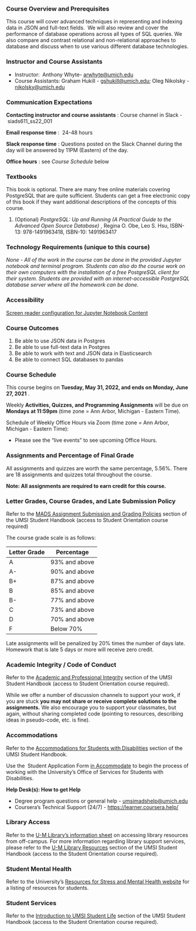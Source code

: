 ### **Course Overview and Prerequisites**

This course will cover advanced techniques in representing and indexing data in JSON and full-text fields.  We will also review and cover the performance of database operations across all types of SQL queries. We also compare and contrast relational and non-relational approaches to database and discuss when to use various different database technologies.

### **Instructor and Course Assistants**

- Instructor:  Anthony Whyte- arwhyte@umich.edu
- Course Assistants: Graham Hukill - gshukill@umich.edu; Oleg Nikolsky - nikolsky@umich.edu

### **Communication Expectations**

**Contacting instructor and course assistants** : Course channel in Slack -  siads611_ss22_001

**Email response time** :  24-48 hours

**Slack response time** : Questions posted on the Slack Channel during the day will be answered by 11PM (Eastern) of the day.

**Office hours** : see _Course Schedule_ below

### **Textbooks**

This book is optional. There are many free online materials covering PostgreSQL that are quite sufficient. Students can get a free electronic copy of this book if they want additional descriptions of the concepts of this course.

1. (Optional) _PostgreSQL: Up and Running (A Practical Guide to the Advanced Open Source Database)_ , Regina O. Obe, Leo S. Hsu, ISBN-13: 978-1491963418, ISBN-10: 1491963417

### **Technology Requirements (unique to this course)**

_None - All of the work in the course can be done in the provided Jupyter notebook and terminal program. Students can also do the course work on their own computers with the installation of a free PostgreSQL client for their system. Students are provided with an internet-accessible PostgreSQL database server where all the homework can be done._

### **Accessibility**

[Screen reader configuration for Jupyter Notebook Content](https://docs.google.com/document/d/1ct4BShNTYVU2J_oYeuTTsODSAFlEhtODXMlfc4-t5PM/edit?usp=sharing)

### **Course Outcomes**

1. Be able to use JSON data in Postgres
2. Be able to use full-text data in Postgres
3. Be able to work with text and JSON data in Elasticsearch
4. Be able to connect SQL databases to pandas

### **Course Schedule**

This course begins on **Tuesday, May 31, 2022, and ends on Monday, June 27, 2021** .

Weekly **Activities, Quizzes, and Programming Assignments** will be due on **Mondays** **at 11:59pm** (time zone = Ann Arbor, Michigan - Eastern Time).

Schedule of Weekly Office Hours via Zoom (time zone = Ann Arbor, Michigan - Eastern Time):

- Please see the “live events” to see upcoming Office Hours.

### **Assignments and Percentage of Final Grade**

All assignments and quizzes are worth the same percentage, 5.56%. There are 18 assignments and quizzes total throughout the course.

**Note: All assignments are required to earn credit for this course.**

### **Letter Grades, Course Grades, and Late Submission Policy**

Refer to the [MADS Assignment Submission and Grading Policies](https://www.coursera.org/learn/siads-orientation/supplement/9eHGY/mads-assignment-submission-and-grading-policies) section of the UMSI Student Handbook (access to Student Orientation course required)

The course grade scale is as follows:

| Letter Grade | Percentage    |
| ------------ | ------------- |
| A            | 93% and above |
| A-           | 90% and above |
| B+           | 87% and above |
| B            | 85% and above |
| B-           | 77% and above |
| C            | 73% and above |
| D            | 70% and above |
| F            | Below 70%     |

Late assignments will be penalized by 20% times the number of days late.  Homework that is late 5 days or more will receive zero credit.

### **Academic Integrity / Code of Conduct**

Refer to the [Academic and Professional Integrity](https://www.coursera.org/learn/siads-orientation/supplement/CEdb0/master-of-applied-data-science-program-student-handbook) section of the UMSI Student Handbook (access to Student Orientation course required).

While we offer a number of discussion channels to support your work, if you are stuck **you may not share or receive complete solutions to the assignments.** We also encourage you to support your classmates, but again, without sharing completed code (pointing to resources, describing ideas in pseudo-code, etc. is fine).

### **Accommodations**

Refer to the [Accommodations for Students with Disabilities](https://docs.google.com/document/d/1YEOcpdONdme5kmpNEnZpdbJeVFhEIw1pS0wq16QdH1I/edit#heading=h.k0qrvex9x6d1) section of the UMSI Student Handbook.

Use the  Student Application Form [in Accommodate](https://umich-accommodate.symplicity.com/) to begin the process of working with the University’s Office of Services for Students with Disabilities.

**Help Desk(s): How to get Help**

- Degree program questions or general help - umsimadshelp@umich.edu
- Coursera’s Technical Support (24/7) - <https://learner.coursera.help/>

### **Library Access**

Refer to the [U-M Library’s information sheet](https://www.lib.umich.edu/computing-library/access-outside-library) on accessing library resources from off-campus. For more information regarding library support services, please refer to the [U-M Library Resources](https://www.coursera.org/learn/siads-orientation/supplement/pED9d/u-m-library-resources) section of the UMSI Student Handbook (access to the Student Orientation course required).

### **Student Mental Health**

Refer to the University’s [Resources for Stress and Mental Health website](https://www.uhs.umich.edu/stressresources#services) for a listing of resources for students.

### **Student Services**

Refer to the [Introduction to UMSI Student Life](https://www.coursera.org/learn/siads-orientation/supplement/S6R1u/introduction-to-umsi-student-life-and-academic-affairs) section of the UMSI Student Handbook (access to the Student Orientation course required).
